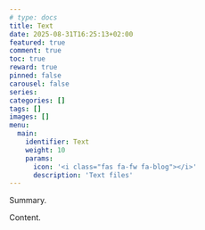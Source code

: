 ```yaml
---
# type: docs 
title: Text
date: 2025-08-31T16:25:13+02:00
featured: true
comment: true
toc: true
reward: true
pinned: false
carousel: false
series:
categories: []
tags: []
images: []
menu:
  main:
    identifier: Text
    weight: 10
    params:
      icon: '<i class="fas fa-fw fa-blog"></i>'
      description: 'Text files'
---
```


Summary.

<!--more-->

Content.
